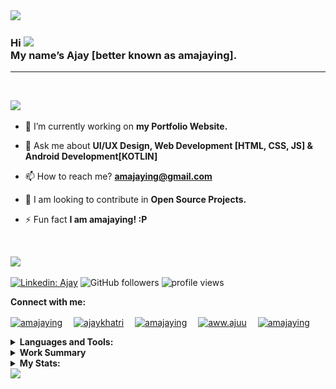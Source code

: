 <!-- banner -->
<img src="https://github.com/amajaying/amajaying/blob/main/Banner.png">
<h3>Hi <img src="https://github.com/TheDudeThatCode/TheDudeThatCode/blob/master/Assets/Hi.gif" width="29px"><br>My name’s Ajay [better known as amajaying].</h3>
<hr>
<br>
<p><img src="https://img.shields.io/badge/Under%20Grad-KIIT%20'25-blue"/>
</p>

<!-- Details -->
<p>
  
- 🌱 I’m currently working on **my Portfolio Website.**

- 💬 Ask me about **UI/UX Design, Web Development [HTML, CSS, JS] & Android Development[KOTLIN]**

- 📫 How to reach me? **amajaying@gmail.com**

- 👀 I am looking to contribute in **Open Source Projects.**

- ⚡ Fun fact **I am amajaying! :P**
  </p><br>
<p><img src="https://img.shields.io/badge/Chief%20Editorial%2FEditor-CodeHolic's%20Point-red" /></p>

[![Linkedin: Ajay](https://img.shields.io/badge/-Ajay-red?style=flat-square&logo=Linkedin&logoColor=white&link=https://www.linkedin.com/in/amajaying/)](https://www.linkedin.com/in/amajaying/)
![GitHub followers](https://img.shields.io/github/followers/amajaying?label=Follow&style=social)
<img alt = "profile views" src="https://komarev.com/ghpvc/?username=amajaying&color=brightgreen">

  <!-- Social Handles -->

<b>Connect with me:</b>

<p align="left">
<a href="https://linkedin.com/in/amajaying" target="blank"><img align="center" src="https://raw.githubusercontent.com/rahuldkjain/github-profile-readme-generator/master/src/images/icons/Social/linked-in-alt.svg" alt="amajaying" height="30" width="40" /></a>&emsp;
<a href="https://www.youtube.com/c/ajaykhatri" target="blank"><img align="center" src="https://raw.githubusercontent.com/rahuldkjain/github-profile-readme-generator/master/src/images/icons/Social/youtube.svg" alt="ajaykhatri" height="30" width="40" /></a>&emsp;
<a href="https://instagram.com/amajaying" target="blank"><img align="center" src="https://raw.githubusercontent.com/rahuldkjain/github-profile-readme-generator/master/src/images/icons/Social/instagram.svg" alt="amajaying" height="30" width="40" /></a>&emsp;
<a href="https://fb.com/aww.ajuu" target="blank"><img align="center" src="https://raw.githubusercontent.com/rahuldkjain/github-profile-readme-generator/master/src/images/icons/Social/facebook.svg" alt="aww.ajuu" height="30" width="40" /></a>&emsp;
<a href="https://twitter.com/amajaying" target="blank"><img align="center" src="https://raw.githubusercontent.com/rahuldkjain/github-profile-readme-generator/master/src/images/icons/Social/twitter.svg" alt="amajaying" height="30" width="40" /></a>&emsp;

</p>
<details>
<!-- Languags and tools  -->
<summary><b>Languages and Tools:</b></summary>
<p align="left"> <a href="https://getbootstrap.com" target="_blank" rel="noreferrer"> <img src="https://raw.githubusercontent.com/devicons/devicon/master/icons/bootstrap/bootstrap-plain-wordmark.svg" alt="bootstrap" width="40" height="40"/> </a>&emsp;
<a href="https://www.w3schools.com/cpp/" target="_blank" rel="noreferrer"> <img src="https://raw.githubusercontent.com/devicons/devicon/master/icons/cplusplus/cplusplus-original.svg" alt="cplusplus" width="40" height="40"/> </a> 
&emsp;<a href="https://www.w3schools.com/css/" target="_blank" rel="noreferrer"> <img src="https://raw.githubusercontent.com/devicons/devicon/master/icons/css3/css3-original-wordmark.svg" alt="css3" width="40" height="40"/> </a>&emsp; <a href="https://www.figma.com/" target="_blank" rel="noreferrer"> <img src="https://www.vectorlogo.zone/logos/figma/figma-icon.svg" alt="figma" width="40" height="40"/> </a> &emsp;<a href="https://git-scm.com/" target="_blank" rel="noreferrer"> <img src="https://www.vectorlogo.zone/logos/git-scm/git-scm-icon.svg" alt="git" width="40" height="40"/> </a><br><br> <a href="https://www.w3.org/html/" target="_blank" rel="noreferrer"> <img src="https://raw.githubusercontent.com/devicons/devicon/master/icons/html5/html5-original-wordmark.svg" alt="html5" width="40" height="40"/> </a>&emsp; <a href="https://www.adobe.com/in/products/illustrator.html" target="_blank" rel="noreferrer"> <img src="https://www.vectorlogo.zone/logos/adobe_illustrator/adobe_illustrator-icon.svg" alt="illustrator" width="40" height="40"/> </a>&emsp; <a href="https://developer.mozilla.org/en-US/docs/Web/JavaScript" target="_blank" rel="noreferrer"> <img src="https://raw.githubusercontent.com/devicons/devicon/master/icons/javascript/javascript-original.svg" alt="javascript" width="40" height="40"/> </a> &emsp;<a href="https://kotlinlang.org" target="_blank" rel="noreferrer"> <img src="https://www.vectorlogo.zone/logos/kotlinlang/kotlinlang-icon.svg" alt="kotlin" width="40" height="40"/> </a> &emsp;<a href="https://www.photoshop.com/en" target="_blank" rel="noreferrer"> <img src="https://raw.githubusercontent.com/devicons/devicon/master/icons/photoshop/photoshop-line.svg" alt="photoshop" width="40" height="40"/> </a><br><br> <a href="https://www.python.org" target="_blank" rel="noreferrer"> <img src="https://raw.githubusercontent.com/devicons/devicon/master/icons/python/python-original.svg" alt="python" width="40" height="40"/> </a>&emsp; <a href="https://www.adobe.com/products/xd.html" target="_blank" rel="noreferrer"> <img src="https://cdn.worldvectorlogo.com/logos/adobe-xd.svg" alt="xd" width="40" height="40"/> </a> &emsp; <a href="https://www.adobe.com/products/xd.html" target="_blank" rel="noreferrer"> <img src="https://upload.wikimedia.org/wikipedia/commons/thumb/4/40/Adobe_Premiere_Pro_CC_icon.svg/512px-Adobe_Premiere_Pro_CC_icon.svg.png" alt="xd" width="40" height="40"/> </a> &emsp;<a href="https://developer.android.com" target="_blank" rel="noreferrer"> <img src="https://raw.githubusercontent.com/devicons/devicon/master/icons/android/android-original-wordmark.svg" alt="android" width="40" height="40"/> </a> &emsp;<a href="https://firebase.google.com/" target="_blank" rel="noreferrer"> <img src="https://www.vectorlogo.zone/logos/firebase/firebase-icon.svg" alt="firebase" width="40" height="40"/> </a></p>
<br>
</details>
<!-- Work Summary -->
<details>
<summary><b>Work Summary</b></summary>
 <p><img align="center" src="https://wakatime.com/share/@b57f1ed0-1822-486c-9521-3335d1880561/4a327ede-82cb-425a-b805-25682906e99a.svg" height= "400px" ></p>
 <img src="https://github-readme-stats.vercel.app/api/top-langs/?username=amajaying&layout=compact&count_private=true&theme=dark">
</details>
<!-- My Stats -->
<details>
<summary><b>My Stats:</b></summary>
<p>&nbsp;<img align="center" src="https://activity-graph.herokuapp.com/graph?username=amajaying&theme=react-dark&bg_color=20232a&hide_border=true" alt="amajaying" /></p>
<br>
<p>&nbsp;<img align="center" src="https://github-readme-stats.vercel.app/api?username=amajaying&show_icons=true&locale=en&theme=dark" alt="amajaying" /></p>
<br>
<p><img width="500px" src="https://github-readme-streak-stats.herokuapp.com/?user=amajaying&theme=dark" alt="amajaying" style="max-width: 100%;"/>
</p>
 
 
 <img alt="Trophy" align="center" height="130px" src="https://github-profile-trophy.vercel.app/?username=amajaying&theme=dracula"/>
</details>

<!-- Footer -->
<img src="https://github.com/amajaying/amajaying/blob/main/Footer.jpg">

